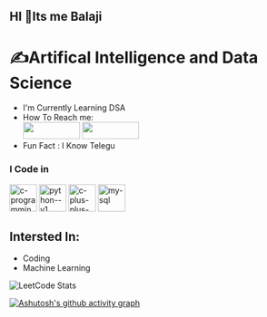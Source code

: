 
## HI 👋Its  me Balaji
# ✍Artifical Intelligence and Data Science
- I'm Currently Learning DSA
- How To Reach me:
<br/><img height="30" width="100" src="https://img.shields.io/badge/Gmail-D14836?style=for-the-badge&logo=gmail&logoColor=white"> <img height="30" width="100" src="https://img.shields.io/badge/LinkedIn-0077B5?style=for-the-badge&logo=linkedin&logoColor=white">
- Fun Fact : I Know Telegu
  
### I Code in
<img width="48" height="48" src="https://img.icons8.com/color/48/c-programming.png" alt="c-programming"/> <img width="48" height="48" src="https://img.icons8.com/color/48/python--v1.png" alt="python--v1"/> 
<img width="48" height="48" src="https://img.icons8.com/badges/48/c-plus-plus-logo.png" alt="c-plus-plus-logo"/>   <img width="48" height="48" src="https://img.icons8.com/color/48/my-sql.png" alt="my-sql"/>

## Intersted In:
- Coding
- Machine Learning

   
![LeetCode Stats](https://leetcode.card.workers.dev/balajimurugan385?theme=dark&font=baloo&extension=activity)

[![Ashutosh's github activity graph](https://github-readme-activity-graph.vercel.app/graph?username=05balaji&bg_color=120c0f&color=fdf7fd&line=4c9e5a&point=ffffff&area=true&hide_border=true)](https://github.com/ashutosh00710/github-readme-activity-graph)














<!---
05Balaji/05Balaji is a ✨ special ✨ repository because its `README.md` (this file) appears on your GitHub profile.
You can click the Preview link to take a look at your changes.
--->
